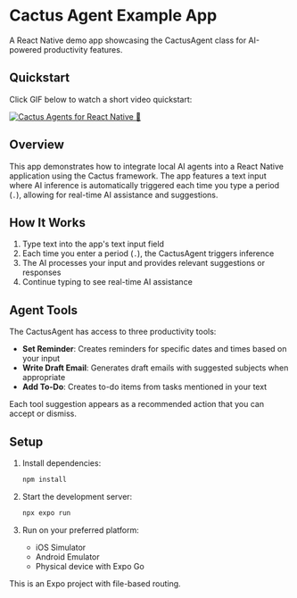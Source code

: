 # Cactus Agent Example App

A React Native demo app showcasing the CactusAgent class for AI-powered productivity features.

## Quickstart

Click GIF below to watch a short video quickstart:

[![Cactus Agents for React Native 🌵](https://github.com/user-attachments/assets/4d809fc1-6e95-484b-ad79-afad88d5ffe4)](https://www.tella.tv/video/cactus-agents-for-react-native-021x)

## Overview

This app demonstrates how to integrate local AI agents into a React Native application using the Cactus framework. The app features a text input where AI inference is automatically triggered each time you type a period (`.`), allowing for real-time AI assistance and suggestions.

## How It Works

1. Type text into the app's text input field
2. Each time you enter a period (`.`), the CactusAgent triggers inference
3. The AI processes your input and provides relevant suggestions or responses
4. Continue typing to see real-time AI assistance

## Agent Tools

The CactusAgent has access to three productivity tools:

- **Set Reminder**: Creates reminders for specific dates and times based on your input
- **Write Draft Email**: Generates draft emails with suggested subjects when appropriate
- **Add To-Do**: Creates to-do items from tasks mentioned in your text

Each tool suggestion appears as a recommended action that you can accept or dismiss.

## Setup

1. Install dependencies:
   ```bash
   npm install
   ```

2. Start the development server:
   ```bash
   npx expo run
   ```

3. Run on your preferred platform:
   - iOS Simulator
   - Android Emulator  
   - Physical device with Expo Go

This is an Expo project with file-based routing.
